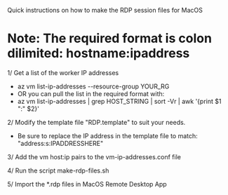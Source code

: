 
Quick instructions on how to make the RDP session files for MacOS

  # Note: The required format is colon dilimited: hostname:ipaddress

1/ Get a list of the worker IP addresses
  - az vm list-ip-addresses --resource-group YOUR_RG
  - OR you can pull the list in the required format with: 
  - az vm list-ip-addresses | grep HOST_STRING | sort -Vr  | awk '{print $1 ":" $2}'

2/ Modify the template file "RDP.template" to suit your needs.  
  - Be sure to replace the IP address in the template file to match: "address:s:IPADDRESSHERE"

3/ Add the vm host:ip pairs to the vm-ip-addresses.conf file

4/ Run the script make-rdp-files.sh

5/ Import the *.rdp files in MacOS Remote Desktop App
